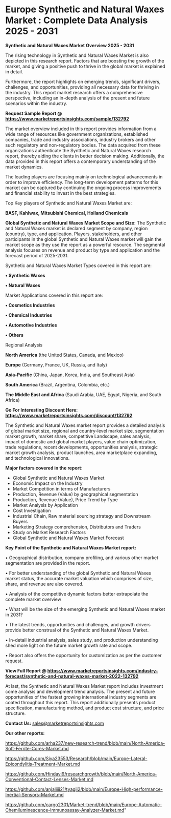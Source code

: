 # Europe Synthetic and Natural Waxes Market : Complete Data Analysis 2025 - 2031

<Strong> Synthetic and Natural Waxes Market Overview 2025 - 2031</strong>

The rising technology in Synthetic and Natural Waxes Market is also depicted in this research report. Factors that are boosting the growth of the market, and giving a positive push to thrive in the global market is explained in detail.

Furthermore, the report highlights on emerging trends, significant drivers, challenges, and opportunities, providing all necessary data for thriving in the industry. This report market research offers a comprehensive perspective, including an in-depth analysis of the present and future scenarios within the industry.

<strong>Request Sample Report @ <a href=https://www.marketreportsinsights.com/sample/132792>https://www.marketreportsinsights.com/sample/132792</a></strong>

The market overview included in this report provides information from a wide range of resources like government organizations, established companies, trade and industry associations, industry brokers and other such regulatory and non-regulatory bodies. The data acquired from these organizations authenticate the Synthetic and Natural Waxes research report, thereby aiding the clients in better decision making. Additionally, the data provided in this report offers a contemporary understanding of the market dynamics.

The leading players are focusing mainly on technological advancements in order to improve efficiency. The long-term development patterns for this market can be captured by continuing the ongoing process improvements and financial stability to invest in the best strategies.

Top Key players of Synthetic and Natural Waxes Market are:

<strong>BASF, Kahlwax, Mitsubishi Chemical, Holland Chemicals</strong>

<strong><b>Global Synthetic and Natural Waxes Market Scope and Size:</b></strong>
The Synthetic and Natural Waxes market is declared segment by company, region (country), type, and application. Players, stakeholders, and other participants in the global Synthetic and Natural Waxes market will gain the market scope as they use the report as a powerful resource. The segmental analysis focuses on revenue and product by type and application and the forecast period of 2025-2031.

Synthetic and Natural Waxes Market Types covered in this report are:

<strong>• Synthetic Waxes

• Natural Waxes</strong>

Market Applications covered in this report are:

<strong>• Cosmetics Industries

• Chemical Industries

• Automotive Industries

• Others</strong> 

Regional Analysis

<strong>North America</strong> (the United States, Canada, and Mexico)

<strong>Europe</strong> (Germany, France, UK, Russia, and Italy)

<strong>Asia-Pacific</strong> (China, Japan, Korea, India, and Southeast Asia)

<strong>South America</strong> (Brazil, Argentina, Colombia, etc.)

<strong>The Middle East and Africa</strong> (Saudi Arabia, UAE, Egypt, Nigeria, and South Africa)

<strong>Go For Interesting Discount Here: <a href=https://www.marketreportsinsights.com/discount/132792>https://www.marketreportsinsights.com/discount/132792</a></strong>

The Synthetic and Natural Waxes market report provides a detailed analysis of global market size, regional and country-level market size, segmentation market growth, market share, competitive Landscape, sales analysis, impact of domestic and global market players, value chain optimization, trade regulations, recent developments, opportunities analysis, strategic market growth analysis, product launches, area marketplace expanding, and technological innovations.

<strong><b>Major factors covered in the report:</b></strong>
<ul>
  <li>Global Synthetic and Natural Waxes Market </li>
  <li>Economic Impact on the Industry</li>
  <li>Market Competition in terms of Manufacturers</li>
  <li>Production, Revenue (Value) by geographical segmentation</li>
  <li>Production, Revenue (Value), Price Trend by Type</li>
  <li>Market Analysis by Application</li>
  <li>Cost Investigation</li>
  <li>Industrial Chain, Raw material sourcing strategy and Downstream Buyers</li>
  <li>Marketing Strategy comprehension, Distributors and Traders</li>
  <li>Study on Market Research Factors</li>
  <li>Global Synthetic and Natural Waxes Market Forecast</li>
</ul>

<strong><b>Key Point of the Synthetic and Natural Waxes Market report:</b></strong>

• Geographical distribution, company profiling, and various other market segmentation are provided in the report.

• For better understanding of the global Synthetic and Natural Waxes market status, the accurate market valuation which comprises of size, share, and revenue are also covered.

• Analysis of the competitive dynamic factors better extrapolate the complete market overview

• What will be the size of the emerging Synthetic and Natural Waxes market in 2031?

• The latest trends, opportunities and challenges, and growth drivers provide better construal of the Synthetic and Natural Waxes Market.

• In-detail industrial analysis, sales study, and production understanding shed more light on the future market growth rate and scope.

• Report also offers the opportunity for customization as per the customer request.

<strong><b>View Full Report @ <a href=https://www.marketreportsinsights.com/industry-forecast/synthetic-and-natural-waxes-market-2022-132792>https://www.marketreportsinsights.com/industry-forecast/synthetic-and-natural-waxes-market-2022-132792</a></b></strong>


At last, the Synthetic and Natural Waxes Market report includes investment come analysis and development trend analysis. The present and future opportunities of the fastest growing international industry segments are coated throughout this report. This report additionally presents product specification, manufacturing method, and product cost structure, and price structure.

<strong>Contact Us:</strong>
sales@marketreportsinsights.com

<strong>Our other reports:</strong>

<a href=https://github.com/arha237/new-research-trend/blob/main/North-America-Soft-Ferrite-Cores-Market.md>https://github.com/arha237/new-research-trend/blob/main/North-America-Soft-Ferrite-Cores-Market.md</a>

<a href=https://github.com/Siya23553/Research/blob/main/Europe-Lateral-Epicondylitis-Treatment-Market.md>https://github.com/Siya23553/Research/blob/main/Europe-Lateral-Epicondylitis-Treatment-Market.md</a>

<a href=https://github.com/Hindavi9/researchgrowth/blob/main/North-America-Conventional-Contact-Lenses-Market.md>https://github.com/Hindavi9/researchgrowth/blob/main/North-America-Conventional-Contact-Lenses-Market.md</a>

<a href=https://github.com/anjaliiii21/tyagii2/blob/main/Europe-High-performance-Inertial-Sensors-Market.md>https://github.com/anjaliiii21/tyagii2/blob/main/Europe-High-performance-Inertial-Sensors-Market.md</a>

<a href=https://github.com/cargo2301/Market-trend/blob/main/Europe-Automatic-Chemiluminescence-Immunoassay-Analyzer-Market.md>https://github.com/cargo2301/Market-trend/blob/main/Europe-Automatic-Chemiluminescence-Immunoassay-Analyzer-Market.md</a>"
